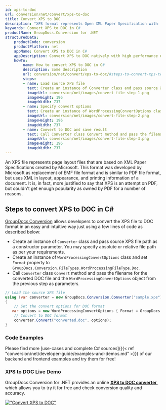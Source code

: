 ```yaml
---
id: xps-to-doc
url: conversion/net/convert/xps-to-doc
title: Convert XPS to DOC
description: "XPS format represents Open XML Paper Specification with .xps extension. Learn how to convert XPS to DOC file programmatically in C# language using GroupDocs.Conversion for .NET library."
keywords: Convert XPS to DOC in C#
productName: GroupDocs.Conversion for .NET
structuredData:
    productCode: conversion
    productPlatform: net
    appName: Convert XPS to DOC in C#
    appDescription: Convert XPS to DOC natively with high performance using C# language and server side GroupDocs.Conversion for .NET APIs, without the use of any software like Microsoft or Open Office.
    howTo:
        name: How to convert XPS to DOC in C# 
        description: Some description
        url: conversion/net/convert/xps-to-doc/#steps-to-convert-xps-to-doc-in-c
        steps:
        - name: Load source XPS file 
          text: Create an instance of Converter class and pass source XPS file path as a constructor parameter. You may specify absolute or relative file path as per your requirements. 
          imageUrl: conversion/net/images/convert-file-step-1.png
          imageHeight: 196
          imageWidth: 737
        - name: Specify convert options 
          text: Create an instance of WordProcessingConvertOptions class.
          imageUrl: conversion/net/images/convert-file-step-2.png
          imageHeight: 196
          imageWidth: 737
        - name: Convert to DOC and save result 
          text: Call Converter class Convert method and pass the filename for the converted HTML file and the WordProcessingConvertOptions object from the previous step as parameters.
          imageUrl: conversion/net/images/convert-file-step-3.png
          imageHeight: 196
          imageWidth: 737
---
```


An XPS file represents page layout files that are based on XML Paper Specifications created by Microsoft. This format was developed by Microsoft as replacement of EMF file format and is similar to PDF file format, but uses XML in layout, appearance, and printing information of a document. It is, in fact, more justified to say that XPS is an attempt on PDF, but couldn't get enough popularity as owned by PDF for a number of reasons.

## Steps to convert XPS to DOC in C#

[GroupDocs.Conversion](https://products.groupdocs.com/conversion/net) allows developers to convert the XPS file to DOC format in an easy and intuitive way just using a few lines of code as described below:

* Create an instance of `Converter` class and pass source XPS file path as a constructor parameter. You may specify absolute or relative file path as per your requirements. 
* Create an instance of `WordProcessingConvertOptions` class and set `Format` property to `GroupDocs.Conversion.FileTypes.WordProcessingFileType.Doc`.
* Call `Converter` class `Convert` method and pass the filename for the converted DOC file and the `WordProcessingConvertOptions` object from the previous step as parameters.

```csharp
// Load the source XPS file
using (var converter = new GroupDocs.Conversion.Converter("sample.xps"))
{
    // Set the convert options for DOC format
   var options = new WordProcessingConvertOptions { Format = GroupDocs.Conversion.FileTypes.WordProcessingFileType.Doc };
    // Convert to DOC format
    converter.Convert("converted.doc", options);
}
```

### Code Examples

Please find more [use-cases and complete C# sources]({{< ref "conversion/net/developer-guide/examples-and-demos.md" >}}) of our backend and frontend examples and try them for free!

### XPS to DOC Live Demo

GroupDocs.Conversion for .NET provides an online [**XPS to DOC converter**](https://products.groupdocs.app/conversion/xps-to-doc), which allows you to try it for free and check conversion quality and accuracy.

[!["Convert XPS to DOC"](conversion/net/images/convert-to-doc/convert-xps-to-doc.png)](https://products.groupdocs.app/conversion/xps-to-doc)